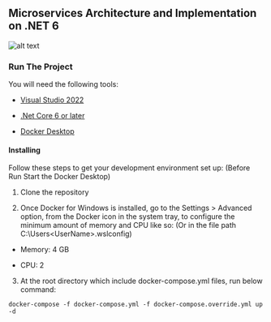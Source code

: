## Microservices Architecture and Implementation on .NET 6

![alt text](https://user-images.githubusercontent.com/1147445/110304529-c5b70180-800c-11eb-832b-a2751b5bda76.png)

### Run The Project

You will need the following tools:

- [Visual Studio 2022](https://visualstudio.microsoft.com/downloads/)

- [.Net Core 6 or later](https://dotnet.microsoft.com/en-us/download/dotnet/6.0)

- [Docker Desktop](https://www.docker.com/products/docker-desktop/)


#### Installing

Follow these steps to get your development environment set up: (Before Run Start the Docker Desktop)

1. Clone the repository

2. Once Docker for Windows is installed, go to the Settings > Advanced option, from the Docker icon in the system tray, to configure the minimum amount of memory and CPU like so: (Or in the file path C:\Users\<UserName>\.wslconfig)

- Memory: 4 GB

- CPU: 2

3. At the root directory which include docker-compose.yml files, run below command:

````
docker-compose -f docker-compose.yml -f docker-compose.override.yml up -d
````

